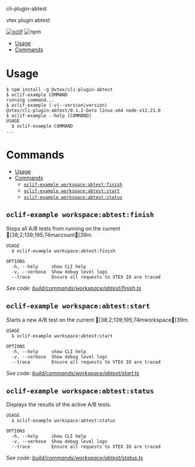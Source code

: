 cli-plugin-abtest

vtex plugin abtest

[![oclif](https://img.shields.io/badge/cli-oclif-brightgreen.svg)](https://oclif.io)
![npm](https://img.shields.io/npm/v/@vtex/cli-plugin-abtest)

<!-- toc -->

- [Usage](#usage)
- [Commands](#commands)
<!-- tocstop -->

# Usage

<!-- usage -->

```sh-session
$ npm install -g @vtex/cli-plugin-abtest
$ oclif-example COMMAND
running command...
$ oclif-example (-v|--version|version)
@vtex/cli-plugin-abtest/0.1.2-beta linux-x64 node-v12.21.0
$ oclif-example --help [COMMAND]
USAGE
  $ oclif-example COMMAND
...
```

<!-- usagestop -->

# Commands

<!-- commands -->

- [Usage](#usage)
- [Commands](#commands)
  - [`oclif-example workspace:abtest:finish`](#oclif-example-workspaceabtestfinish)
  - [`oclif-example workspace:abtest:start`](#oclif-example-workspaceabteststart)
  - [`oclif-example workspace:abtest:status`](#oclif-example-workspaceabteststatus)

## `oclif-example workspace:abtest:finish`

Stops all A/B tests from running on the current [38;2;139;195;74maccount[39m.

```
USAGE
  $ oclif-example workspace:abtest:finish

OPTIONS
  -h, --help     show CLI help
  -v, --verbose  Show debug level logs
  --trace        Ensure all requests to VTEX IO are traced
```

_See code: [build/commands/workspace/abtest/finish.ts](https://github.com/vtex/cli-plugin-abtest/blob/v0.1.2-beta/build/commands/workspace/abtest/finish.ts)_

## `oclif-example workspace:abtest:start`

Starts a new A/B test on the current [38;2;139;195;74mworkspace[39m.

```
USAGE
  $ oclif-example workspace:abtest:start

OPTIONS
  -h, --help     show CLI help
  -v, --verbose  Show debug level logs
  --trace        Ensure all requests to VTEX IO are traced
```

_See code: [build/commands/workspace/abtest/start.ts](https://github.com/vtex/cli-plugin-abtest/blob/v0.1.2-beta/build/commands/workspace/abtest/start.ts)_

## `oclif-example workspace:abtest:status`

Displays the results of the active A/B tests.

```
USAGE
  $ oclif-example workspace:abtest:status

OPTIONS
  -h, --help     show CLI help
  -v, --verbose  Show debug level logs
  --trace        Ensure all requests to VTEX IO are traced
```

_See code: [build/commands/workspace/abtest/status.ts](https://github.com/vtex/cli-plugin-abtest/blob/v0.1.2-beta/build/commands/workspace/abtest/status.ts)_

<!-- commandsstop -->
